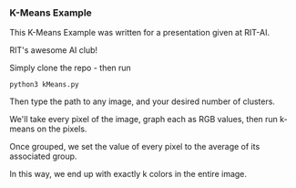 ### K-Means Example ###

This K-Means Example was written for a presentation given at RIT-AI.

RIT's awesome AI club!


Simply clone the repo - then run
 
`python3 kMeans.py`


Then type the path to any image, and your desired number of clusters.


We'll take every pixel of the image, graph each as RGB values, then run k-means on the pixels.

Once grouped, we set the value of every pixel to the average of its associated group.

In this way, we end up with exactly k colors in the entire image.
